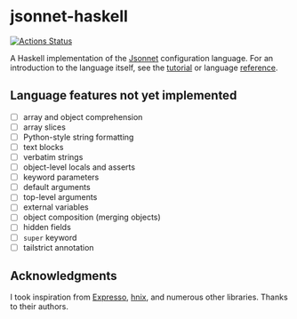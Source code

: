# jsonnet-haskell

[![Actions Status](https://github.com/moleike/jsonnet-haskell/workflows/build/badge.svg)](https://github.com/moleike/jsonnet-haskell/actions)

A Haskell implementation of the [Jsonnet](jsonnet) configuration language. 
For an introduction to the language itself, see the [tutorial](tutorial) or language [reference](reference).

[jsonnet]: https://jsonnet.org/
[tutorial]: https://jsonnet.org/learning/tutorial.html
[reference]: https://jsonnet.org/ref/language.html

## Language features not yet implemented

- [ ] array and object comprehension
- [ ] array slices
- [ ] Python-style string formatting
- [ ] text blocks 
- [ ] verbatim strings
- [ ] object-level locals and asserts
- [ ] keyword parameters 
- [ ] default arguments
- [ ] top-level arguments
- [ ] external variables
- [ ] object composition (merging objects)
- [ ] hidden fields
- [ ] `super` keyword
- [ ] tailstrict annotation

[//]: # "Implementation overview"


## Acknowledgments
I took inspiration from [Expresso][Expresso], [hnix][hnix], and numerous other libraries. Thanks to their authors.

[Expresso]: https://github.com/willtim/Expresso
[hnix]: https://github.com/haskell-nix/hnix
